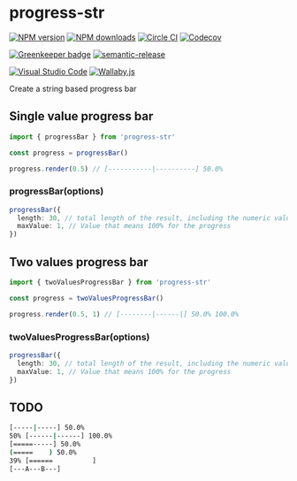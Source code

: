 # progress-str

[![NPM version][npm-image]][npm-url]
[![NPM downloads][downloads-image]][downloads-url]
[![Circle CI][circleci-image]][circleci-url]
[![Codecov][codecov-image]][codecov-url]

[![Greenkeeper badge][green-keeper-image]][green-keeper-url]
[![semantic-release][semantic-release-image]][semantic-release-url]

[![Visual Studio Code][vscode-image]][vscode-url]
[![Wallaby.js][wallaby-image]][wallaby-url]

Create a string based progress bar

## Single value progress bar

```ts
import { progressBar } from 'progress-str'

const progress = progressBar()

progress.render(0.5) // [-----------|----------] 50.0%
```

### progressBar(options)

```ts
progressBar({
  length: 30, // total length of the result, including the numeric value
  maxValue: 1, // Value that means 100% for the progress
})
```

## Two values progress bar

```ts
import { twoValuesProgressBar } from 'progress-str'

const progress = twoValuesProgressBar()

progress.render(0.5, 1) // [--------|------|] 50.0% 100.0%
```

### twoValuesProgressBar(options)

```ts
progressBar({
  length: 30, // total length of the result, including the numeric value
  maxValue: 1, // Value that means 100% for the progress
})
```


## TODO

```sh
[-----|-----] 50.0%
50% [------|------] 100.0%
[=====-----] 50.0%
(=====    ) 50.0%
39% [======          ]
[---A---B---]
```

[circleci-image]: https://circleci.com/gh/unional/progress-str/tree/master.svg?style=shield
[circleci-url]: https://circleci.com/gh/unional/progress-str/tree/master
[codecov-image]: https://codecov.io/gh/unional/progress-str/branch/master/graph/badge.svg
[codecov-url]: https://codecov.io/gh/unional/progress-str
[downloads-image]: https://img.shields.io/npm/dm/progress-str.svg?style=flat
[downloads-url]: https://npmjs.org/package/progress-str
[green-keeper-image]:https://badges.greenkeeper.io/unional/progress-str.svg
[green-keeper-url]:https://greenkeeper.io/
[npm-image]: https://img.shields.io/npm/v/progress-str.svg?style=flat
[npm-url]: https://npmjs.org/package/progress-str
[semantic-release-image]:https://img.shields.io/badge/%20%20%F0%9F%93%A6%F0%9F%9A%80-semantic--release-e10079.svg
[semantic-release-url]:https://github.com/semantic-release/semantic-release
[vscode-image]: https://img.shields.io/badge/vscode-ready-green.svg
[vscode-url]: https://code.visualstudio.com/
[wallaby-image]: https://img.shields.io/badge/wallaby.js-configured-green.svg
[wallaby-url]: https://wallabyjs.com
